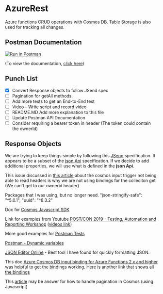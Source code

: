 # AzureRest
Azure functions CRUD operations with Cosmos DB.  Table Storage is also used for tracking all changes.

## Postman Documentation

[![Run in Postman](https://run.pstmn.io/button.svg)](https://app.getpostman.com/run-collection/19436892ea256135088f)

(To view the documentation, [click here](https://documenter.getpostman.com/view/838809/TVsxARk3))

## Punch List

- [x] Convert Response objects to follow JSend spec
- [ ] Pagination for getAll methods.
- [ ] Add more tests to get an End-to-End test
- [ ] Video - Write script and record video
- [ ] README.MD  Add more explanation to this file
- [ ] Update Postman API Documentation
- [ ] Consider requiring a bearer token in header (The token could contain the ownerId)

## Response Objects
We are trying to keep things simple by following this [JSend](https://github.com/omniti-labs/jsend) specification.   It appears to be a subset of the [json Api](https://jsonapi.org/) specification.  If we decide to add additional properties, we will use what is defined in the **json Api**.

This issue discussed in [this article](https://github.com/Azure/azure-webjobs-sdk/issues/1726) about the cosmos input trigger not being able to read headers is why we are not using bindings for the colleciton get (We can't get to our ownerid header)


Packages that I was using, but no longer need.
    "json-stringify-safe": "^5.0.1",
    "uuid": "^8.3.2"

Doc for [Cosmos Javascript SDK](https://docs.microsoft.com/en-us/javascript/api/@azure/cosmos/items?view=azure-node-latest)

Link for examples from Youtube [POST/CON 2019 - Testing, Automation and Reporting Workshop](https://github.com/DannyDainton/post-con-2019-workshop) ([videos link](https://youtu.be/mZaayUAC-Hg))

More good examples for [Postman Tests](https://learning.postman.com/docs/writing-scripts/script-references/test-examples/#parsing-response-body-data)

[Postman - Dynamic variables](https://learning.postman.com/docs/writing-scripts/script-references/variables-list/)

[JSON Editor Online](https://jsoneditoronline.org/) - Best tool I have found for quickly formatting JSON.

This doc [Azure Cosmos DB input binding for Azure Functions 2.x and higher](https://docs.microsoft.com/en-us/azure/azure-functions/functions-bindings-cosmosdb-v2-input?tabs=csharp) was helpful to get the bindings working.  Here is another link that [shows all the bindings](https://docs.microsoft.com/en-us/azure/azure-functions/functions-triggers-bindings?tabs=csharp)

This [article](https://www.eliostruyf.com/retrieving-the-cosmos-db-query-continuation-token-with-node-js/) may be answer for how to handle pagination in Cosmos (using Javascript)